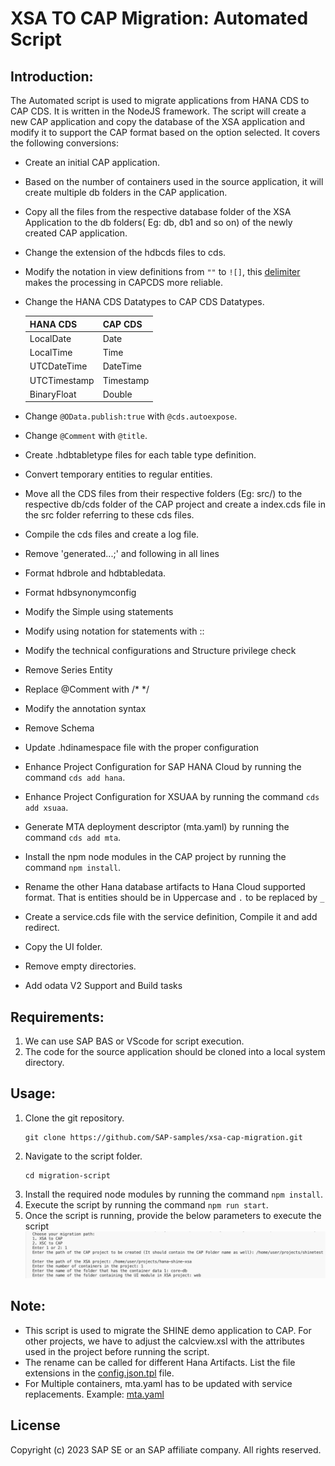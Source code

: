XSA TO CAP Migration: Automated Script
=====================================
## Introduction:
The Automated script is used to migrate applications from HANA CDS to CAP CDS. It is written in the NodeJS framework. The script will create a new CAP application and copy the database of the XSA application and modify it to support the CAP format based on the option selected. It covers the following conversions:
- Create an initial CAP application.
- Based on the number of containers used in the source application, it will create multiple db folders in the CAP application.
- Copy all the files from the respective database folder of the XSA Application to the db folders( Eg: db, db1 and so on) of the newly created CAP application.
- Change the extension of the hdbcds files to cds.
- Modify the notation in view definitions from `""` to `![]`, this [delimiter](https://cap.cloud.sap/docs/cds/cdl#delimited-identifiers) makes the processing in CAPCDS more reliable.
- Change the HANA CDS Datatypes to CAP CDS Datatypes.

    | HANA CDS | CAP CDS |
    |----------|---------|
    |LocalDate|Date|
    |LocalTime|Time|
    |UTCDateTime|DateTime|
    |UTCTimestamp|Timestamp|
    |BinaryFloat|Double|
- Change `@OData.publish:true` with `@cds.autoexpose`.
- Change `@Comment` with `@title`.
- Create .hdbtabletype files for each table type definition.
- Convert temporary entities to regular entities.
- Move all the CDS files from their respective folders (Eg: src/) to the respective db/cds folder of the CAP project and create a index.cds file in the src folder referring to these cds files.
- Compile the cds files and create a log file.
- Remove 'generated...;' and following in all lines
- Format hdbrole and hdbtabledata.
- Format hdbsynonymconfig
- Modify the Simple using statements
- Modify using notation for statements with ::
- Modify the technical configurations and Structure privilege check
- Remove Series Entity
- Replace @Comment with /* */
- Modify the annotation syntax
- Remove Schema
- Update .hdinamespace file with the proper configuration
- Enhance Project Configuration for SAP HANA Cloud by running the command `cds add hana`.
- Enhance Project Configuration for XSUAA by running the command `cds add xsuaa`.
- Generate MTA deployment descriptor (mta.yaml) by running the command `cds add mta`.
- Install the npm node modules in the CAP project by running the command `npm install`.
- Rename the other Hana database artifacts to Hana Cloud supported format. That is entities should be in Uppercase and `.` to be replaced by `_`
- Create a service.cds file with the service definition, Compile it and add redirect.
- Copy the UI folder.
- Remove empty directories.
- Add odata V2 Support and Build tasks


## Requirements:
1. We can use SAP BAS or VScode for script execution.
2. The code for the source application should be cloned into a local system directory.

## Usage:
1. Clone the git repository.
    ```
    git clone https://github.com/SAP-samples/xsa-cap-migration.git
    ```
2. Navigate to the script folder.
   ```
   cd migration-script
   ```
3. Install the required node modules by running the command `npm install`.
4. Execute the script by running the command `npm run start`.
5. Once the script is running, provide the below parameters to execute the script
![parameters](./images/parameters.png)

## Note:
- This script is used to migrate the SHINE demo application to CAP. For other projects, we have to adjust the calcview.xsl with the attributes used in the project before running the script.
- The rename can be called for different Hana Artifacts. List the file extensions in the [config.json.tpl](config.json.tpl) file.
- For Multiple containers, mta.yaml has to be updated with service replacements. Example: [mta.yaml](https://github.com/SAP-samples/xsa-cap-migration/blob/main/hana-shine-cap/mta.yaml#L48-L56)

## License
Copyright (c) 2023 SAP SE or an SAP affiliate company. All rights reserved.
